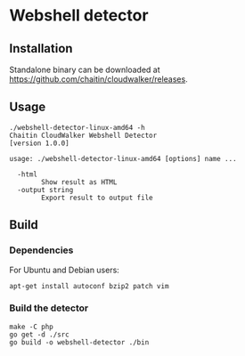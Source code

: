 # Webshell detector

## Installation

Standalone binary can be downloaded at <https://github.com/chaitin/cloudwalker/releases>.

## Usage

```
./webshell-detector-linux-amd64 -h
Chaitin CloudWalker Webshell Detector
[version 1.0.0]

usage: ./webshell-detector-linux-amd64 [options] name ...

  -html
    	Show result as HTML
  -output string
    	Export result to output file
```

## Build

### Dependencies

For Ubuntu and Debian users:

```
apt-get install autoconf bzip2 patch vim
```

### Build the detector

```
make -C php
go get -d ./src
go build -o webshell-detector ./bin
```

